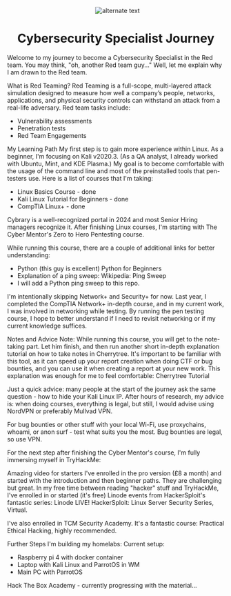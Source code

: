 <p align="center"> 
    <img src="https://user-images.githubusercontent.com/16366238/93334376-c371a880-f81c-11ea-88f9-88347bbab741.PNG" alt="alternate text">
 </p>



<H1 align="center"> Cybersecurity Specialist Journey </H1>
Welcome to my journey to become a Cybersecurity Specialist in the Red team. You may think, "oh, another Red team guy..." Well, let me explain why I am drawn to the Red team.

What is Red Teaming?
Red Teaming is a full-scope, multi-layered attack simulation designed to measure how well a company’s people, networks, applications, and physical security controls can withstand an attack from a real-life adversary. Red team tasks include:
<ul>
  <li>Vulnerability assessments</li>
  <li>Penetration tests</li>
  <li>Red Team Engagements</li>
</ul>



My Learning Path
My first step is to gain more experience within Linux. As a beginner, I'm focusing on Kali v2020.3. (As a QA analyst, I already worked with Ubuntu, Mint, and KDE Plasma.) My goal is to become comfortable with the usage of the command line and most of the preinstalled tools that pen-testers use. Here is a list of courses that I'm taking:

<ul>
  <li>Linux Basics Course - done</li>
  <li>Kali Linux Tutorial for Beginners - done</li>
  <li>CompTIA Linux+ - done</li>
</ul>

Cybrary is a well-recognized portal in 2024 and most Senior Hiring managers recognize it. After finishing Linux courses, I'm starting with The Cyber Mentor's Zero to Hero Pentesting course.

While running this course, there are a couple of additional links for better understanding:
<ul>
<li>Python (this guy is excellent) Python for Beginners</li>
<li>Explanation of a ping sweep: Wikipedia: Ping Sweep</li>
<li>I will add a Python ping sweep to this repo.</li>
</ul>
I'm intentionally skipping Network+ and Security+ for now. Last year, I completed the CompTIA Network+ in-depth course, and in my current work, I was involved in networking while testing. By running the pen testing course, I hope to better understand if I need to revisit networking or if my current knowledge suffices.

Notes and Advice
Note: While running this course, you will get to the note-taking part. Let him finish, and then run another short in-depth explanation tutorial on how to take notes in Cherrytree. It's important to be familiar with this tool, as it can speed up your report creation when doing CTF or bug bounties, and you can use it when creating a report at your new work. This explanation was enough for me to feel comfortable: Cherrytree Tutorial

Just a quick advice: many people at the start of the journey ask the same question - how to hide your Kali Linux IP. After hours of research, my advice is: when doing courses, everything is legal, but still, I would advise using NordVPN or preferably Mullvad VPN.

For bug bounties or other stuff with your local Wi-Fi, use proxychains, whoami, or anon surf - test what suits you the most. Bug bounties are legal, so use VPN.

For the next step after finishing the Cyber Mentor's course, I'm fully immersing myself in TryHackMe:

Amazing video for starters
I've enrolled in the pro version (£8 a month) and started with the introduction and then beginner paths. They are challenging but great. In my free time between reading "hacker" stuff and TryHackMe, I've enrolled in or started (it's free) Linode events from HackerSploit's fantastic series: Linode LIVE! HackerSploit: Linux Server Security Series, Virtual.

I've also enrolled in TCM Security Academy. It's a fantastic course: Practical Ethical Hacking, highly recommended.

Further Steps
I'm building my homelabs:
Current setup:
<ul>
  <li>Raspberry pi 4 with docker container</li>
  <li>Laptop with Kali Linux and ParrotOS in WM</li>
  <li>Main PC with ParrotOS</li>
</ul>

Hack The Box Academy - currently progressing with the material...
